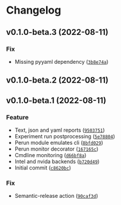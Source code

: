 # Changelog

<!--next-version-placeholder-->

## v0.1.0-beta.3 (2022-08-11)
### Fix
* Missing pyyaml dependency ([`3b8e74a`](https://github.com/Helmholtz-AI-Energy/perun/commit/3b8e74a3318bcac43398db3f86cc9be9da75ce5a))

## v0.1.0-beta.2 (2022-08-11)


## v0.1.0-beta.1 (2022-08-11)
### Feature
* Text, json and yaml reports ([`9503751`](https://github.com/Helmholtz-AI-Energy/perun/commit/95037516594189959fbfb2b2894d18cdba7b5819))
* Experiment run postprocessing ([`5e78804`](https://github.com/Helmholtz-AI-Energy/perun/commit/5e7880431aa513754ab6e61f2a9e30daac8aed69))
* Perun module emulates cli ([`8bfd029`](https://github.com/Helmholtz-AI-Energy/perun/commit/8bfd0290d453e51776b0e6df59743cd96e800bfe))
* Perun monitor decorator ([`167165c`](https://github.com/Helmholtz-AI-Energy/perun/commit/167165cbbcbea1ff3b2f566b5543c259ed73e5ad))
* Cmdline monitoring ([`d66bf8a`](https://github.com/Helmholtz-AI-Energy/perun/commit/d66bf8a751243e71fada5687dc2fe146de5612bc))
* Intel and nvida backends ([`b720d49`](https://github.com/Helmholtz-AI-Energy/perun/commit/b720d495c8a3dc1b77113a3febc8bda4f6b8c575))
* Initial commit ([`c8620bc`](https://github.com/Helmholtz-AI-Energy/perun/commit/c8620bc5e0f745323e5409b2dda4d26e5ef2ff21))

### Fix
* Semantic-release action ([`90caf3d`](https://github.com/Helmholtz-AI-Energy/perun/commit/90caf3d6817e42c21ad1f9d30a32038fe96c0362))
